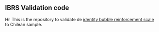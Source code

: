 ## IBRS Validation code


Hi! This is the repository to validate de [identity bubble reinforcement scale](https://www.tandfonline.com/doi/abs/10.1080/15213269.2018.1544910) to Chilean sample. 
